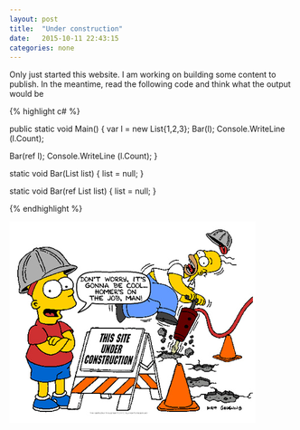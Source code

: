 ```yaml
---
layout: post
title:  "Under construction"
date:   2015-10-11 22:43:15
categories: none
---
```


Only just started this website. I am working on building some content to publish. In the meantime, read the following code and think what the output would be 

{% highlight c# %}

public static void Main()
{
  var l = new List<int>{1,2,3};
  Bar(l);
  Console.WriteLine (l.Count);
  
  Bar(ref l);
  Console.WriteLine (l.Count);
}
 
static void Bar(List<int> list)
{
  list = null;
}
 
static void Bar(ref List<int> list)
{
  list = null;
}

{% endhighlight %}

![Under construction](/assets/underconstruction.jpg)